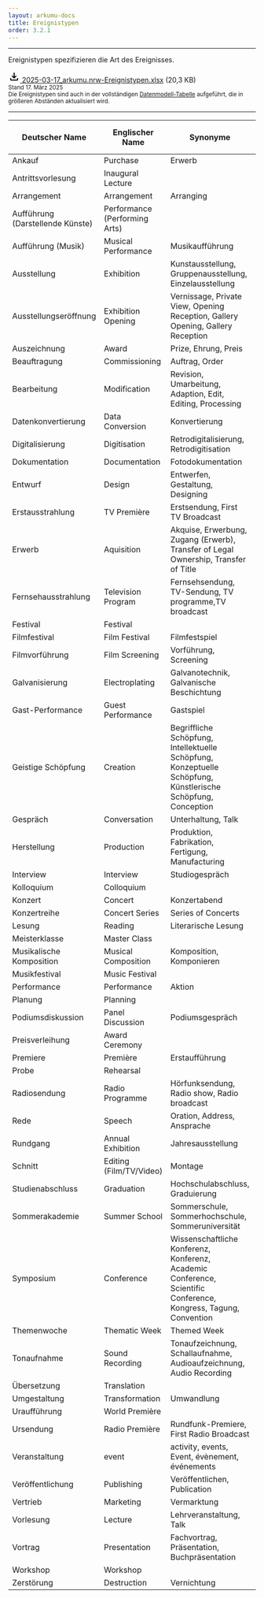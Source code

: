 ```yaml
---
layout: arkumu-docs
title: Ereignistypen
order: 3.2.1
---
```


---

Ereignistypen spezifizieren die Art des Ereignisses.

[<svg class="download-icon" xmlns="https://www.w3.org/2000/svg" height="24" viewBox="0 -960 960 960" width="24"><path d="M480-320 280-520l56-58 104 104v-326h80v326l104-104 56 58-200 200ZM240-160q-33 0-56.5-23.5T160-240v-120h80v120h480v-120h80v120q0 33-23.5 56.5T720-160H240Z"/></svg> 2025-03-17_arkumu.nrw-Ereignistypen.xlsx](/assets/documents/2025-03-17_arkumu.nrw-Ereignistypen.xlsx) (20,3 KB)  
<sub>Stand 17. März 2025  
Die Ereignistypen sind auch in der vollständigen [Datenmodell-Tabelle](/technische-dokumentation/datenmodell#tabelle) aufgeführt, die in größeren Abständen aktualisiert wird.</sub>

---


| Deutscher Name  | Englischer Name | Synonyme | Wikidata-ID | GND-Nummer | AAT-ID | LIDO-Terminologie-ID |
| ------------- | ------------- | ------------- | ------------- | ------------- | ------------- | ------------- |
| Ankauf | Purchase | Erwerb | [**Q1369832**](https://www.wikidata.org/entity/Q1369832) | [**4128692-3**](https://d-nb.info/gnd/4128692-3) | | |
| Antrittsvorlesung | Inaugural Lecture | | [**Q609261**](https://www.wikidata.org/entity/Q609261) | [**4426602-9**](https://d-nb.info/gnd/4426602-9) | | |
| Arrangement | Arrangement | Arranging | [**Q379755**](https://www.wikidata.org/entity/Q379755) | [**4285138-5**](https://d-nb.info/gnd/4285138-5) | | |
| Aufführung (Darstellende Künste) | Performance (Performing Arts) | | [**Q35140**](https://www.wikidata.org/entity/Q35140) | [**4143388-9**](https://d-nb.info/gnd/4143388-9) | |[**lido00030**](https://terminology.lido-schema.org/lido00030)|
| Aufführung (Musik) | Musical Performance | Musikaufführung | [**Q106805967**](https://www.wikidata.org/entity/Q106805967) | [**7502757-4**](https://d-nb.info/gnd/7502757-4) | |[**lido00030**](https://terminology.lido-schema.org/lido00030)|
| Ausstellung | Exhibition | Kunstausstellung, Gruppenausstellung, Einzelausstellung | [**Q464980**](https://www.wikidata.org/entity/Q464980) | [**4129601-1**](https://d-nb.info/gnd/7502757-4) | [**300054766**](https://vocab.getty.edu/aat/300054766) | [**lido00225**](https://terminology.lido-schema.org/lido00225)|
| Ausstellungseröffnung | Exhibition Opening | Vernissage, Private View, Opening Reception, Gallery Opening, Gallery Reception| [**Q772257**](https://www.wikidata.org/entity/Q772257)| [**4435671-7**](https://d-nb.info/gnd/4435671-7) | | |
| Auszeichnung | Award | Prize, Ehrung, Preis | [**Q618779**](https://www.wikidata.org/entity/Q618779)| [**4338046-3**](https://d-nb.info/gnd/4338046-3) | | |		
| Beauftragung | Commissioning | Auftrag, Order | [**Q566889**](https://www.wikidata.org/entity/Q566889) | [**4003557-8**](https://vocab.getty.edu/aat/300157782) | | [**lido00226**](https://terminology.lido-schema.org/lido00226) |
| Bearbeitung | Modification | Revision, Umarbeitung, Adaption, Edit, Editing, Processing | [**Q109243379**](https://www.wikidata.org/entity/Q109243379) | [**4120981-3**](https://d-nb.info/gnd/4120981-3) | | [**lido00006**](https://terminology.lido-schema.org/lido00006) |
| Datenkonvertierung | Data Conversion | Konvertierung | [**Q1783551**](https://www.wikidata.org/entity/Q1783551) |	[**4138254-7**](https://d-nb.info/gnd/4138254-7) | | |
| Digitalisierung | Digitisation | Retrodigitalisierung, Retrodigitisation | [**Q843958**](https://www.wikidata.org/entity/Q843958) | [**4123065-6**](https://d-nb.info/gnd/4123065-6) | [**300202383**](https://vocab.getty.edu/aat/300202383) | |
| Dokumentation | Documentation | Fotodokumentation | [**Q788790**](https://www.wikidata.org/entity/Q788790) | [**4012656-0**](https://d-nb.info/gnd/4012656-0) | [**300379366**](https://vocab.getty.edu/aat/300379366) |
| Entwurf | Design | Entwerfen, Gestaltung, Designing | [**Q1519454**](https://www.wikidata.org/entity/Q1519454) | [**4121208-3**](https://d-nb.info/gnd/4121208-3) | [**300102051**](https://vocab.getty.edu/aat/300102051) | [**lido00224**](https://terminology.lido-schema.org/lido00224) |
| Erstausstrahlung | TV Première | Erstsendung, First TV Broadcast | [**Q118581977**](https://www.wikidata.org/entity/Q118581977) | | | |
| Erwerb | Aquisition | Akquise, Erwerbung, Zugang (Erwerb), Transfer of Legal Ownership, Transfer of Title | [**Q3604747**](https://www.wikidata.org/entity/Q3604747) | [**4212536-4**](https://d-nb.info/gnd/4212536-4) | [**300157782**](https://vocab.getty.edu/aat/300157782) | [**lido00001**](https://terminology.lido-schema.org/lido00001) |
| Fernsehausstrahlung | Television Program | Fernsehsendung, TV-Sendung, TV programme,TV broadcast | [**Q15416**](https://www.wikidata.org/entity/Q15416) | [**4016842-6**](https://d-nb.info/gnd/4016842-6) | [**300263432**](https://vocab.getty.edu/aat/300263432) |
| Festival | Festival | | [**Q132241**](https://www.wikidata.org/entity/Q132241) | [**4154198-4**](https://d-nb.info/gnd/4154198-4) | | |
| Filmfestival | Film Festival | Filmfestspiel | [**Q220505**](https://www.wikidata.org/entity/Q220505) | [**4359942-4**](https://d-nb.info/gnd/4359942-4) | | |
| Filmvorführung | Film Screening | Vorführung, Screening | [**Q2295790**](https://www.wikidata.org/entity/Q2295790) | [**4196355-6**](https://d-nb.info/gnd/4196355-6) | | |
| Galvanisierung | Electroplating | Galvanotechnik, Galvanische Beschichtung | [**Q3503392**](https://www.wikidata.org/entity/Q3503392) |	[**4129892-5**](https://d-nb.info/gnd/4129892-5) | [**300054000**](https://vocab.getty.edu/aat/300054000)	| |
| Gast-Performance | Guest Performance | Gastspiel | [**Q40249767**](https://www.wikidata.org/entity/Q40249767) | [**4255674-0**](https://d-nb.info/gnd/4255674-0) |
| Geistige Schöpfung | Creation | Begriffliche Schöpfung, Intellektuelle Schöpfung, Konzeptuelle Schöpfung, Künstlerische Schöpfung, Conception | [**Q11398090**](https://www.wikidata.org/entity/Q11398090) | | | [**lido00012**](https://terminology.lido-schema.org/lido00012) |
| Gespräch | Conversation | Unterhaltung, Talk | [**Q52943**](https://www.wikidata.org/entity/Q52943) | [**4020713-4**](https://d-nb.info/gnd/4020713-4) |  |
| Herstellung | Production | Produktion, Fabrikation, Fertigung, Manufacturing | [**Q739302**](https://www.wikidata.org/entity/Q739302) | [**4159653-5**](https://d-nb.info/gnd/4159653-5) | [**300054713**](https://vocab.getty.edu/aat/300054713) |	[**lido00007**](https://terminology.lido-schema.org/lido00007) |
| Interview | Interview | Studiogespräch | [**Q178651**](https://www.wikidata.org/entity/Q178651) |	[**4027503-6**](https://d-nb.info/gnd/4027503-6) | [**300026392**](https://vocab.getty.edu/aat/300026392) | |
| Kolloquium | Colloquium | | [**Q4228029**](https://www.wikidata.org/entity/Q4228029) | | | |
| Konzert | Concert | Konzertabend | [**Q182832**](https://www.wikidata.org/entity/Q182832) | [**4317474-7**](https://d-nb.info/gnd/4317474-7) | | |
| Konzertreihe | Concert Series | Series of Concerts | [**Q107736918**](https://www.wikidata.org/entity/Q107736918) | [**4432417-0**](https://d-nb.info/gnd/4432417-0) | | |
| Lesung | Reading | Literarische Lesung | [**Q106499608**](https://www.wikidata.org/entity/Q106499608) |  |  |
| Meisterklasse | Master Class | | [**Q2537465**](https://www.wikidata.org/entity/Q2537465) |	[**1033761672**](https://d-nb.info/gnd/1033761672) | | |
| Musikalische Komposition | Musical Composition | Komposition, Komponieren | [**Q11895763**](https://www.wikidata.org/entity/Q11895763) | [**4133320-2**](https://d-nb.info/gnd/4133320-2) | | |
| Musikfestival | Music Festival | | [**Q868557**](https://www.wikidata.org/entity/Q868557) | [**4170821-0**](https://d-nb.info/gnd/4170821-0) | | |
| Performance | Performance | Aktion | [**Q213156**](https://www.wikidata.org/entity/Q213156) |	[**4173750-7**](https://d-nb.info/gnd/4173750-7) | [**300121445**](https://vocab.getty.edu/aat/300121445) | [**lido00030**](https://terminology.lido-schema.org/lido00030) |
| Planung | Planning | | [**Q309100**](https://www.wikidata.org/entity/Q309100) |	[**4046235-3**](https://d-nb.info/gnd/4046235-3) | [**300054425**](https://vocab.getty.edu/aat/300054425) | [**lido00032**](https://terminology.lido-schema.org/lido00032) |
| Podiumsdiskussion | Panel Discussion | Podiumsgespräch | [**Q2100278**](https://www.wikidata.org/entity/Q2100278) | [**4614247-2**](https://d-nb.info/gnd/4614247-2) | | |
| Preisverleihung | Award Ceremony | | [**Q4504495**](https://www.wikidata.org/entity/Q4504495) | | | |
| Premiere | Première | Erstaufführung | [**Q204854**](https://www.wikidata.org/entity/Q204854) | [**4519367-8**](https://d-nb.info/gnd/4519367-8) | [**300069101**](https://vocab.getty.edu/aat/300069101) | |
| Probe | Rehearsal | | [**Q1751775**](https://www.wikidata.org/entity/Q1751775) | [**7660069-5**](https://d-nb.info/gnd/7660069-5) | | |
| Radiosendung | Radio Programme | Hörfunksendung, Radio show, Radio broadcast | [**Q1555508**](https://www.wikidata.org/entity/Q1555508) | [**4160384-9**](https://d-nb.info/gnd/4160384-9) | [**300387763**](https://vocab.getty.edu/aat/300387763) |
| Rede | Speech | Oration, Address, Ansprache | [**Q861911**](https://www.wikidata.org/entity/Q861911) | [**4048882-2**](https://d-nb.info/gnd/4048882-2) | [**300417595**](https://vocab.getty.edu/aat/300417595) | |
| Rundgang | Annual Exhibition | Jahresausstellung | [**Q55336815**](https://www.wikidata.org/entity/Q55336815) | | [**300311622**](https://vocab.getty.edu/aat/300311622) | |
| Schnitt | Editing (Film/TV/Video) | Montage | [**Q237893**](https://www.wikidata.org/entity/Q237893) | [**4281773-0**](https://d-nb.info/gnd/4281773-0) | | |
| Studienabschluss | Graduation | Hochschulabschluss, Graduierung | [**Q1054021**](https://www.wikidata.org/entity/Q1054021) | [**4332831-3**](https://d-nb.info/gnd/4332831-3) | | |
| Sommerakademie | Summer School | Sommerschule, Sommerhochschule, Sommeruniversität | [**Q647882**](https://www.wikidata.org/entity/Q647882) | [**4331584-7**](https://d-nb.info/gnd/4331584-7) | | |
| Symposium | Conference | Wissenschaftliche Konferenz, Konferenz, Academic Conference, Scientific Conference, Kongress, Tagung, Convention | [**Q2020153**](https://www.wikidata.org/entity/Q2020153) | [**4032055-8**](https://d-nb.info/gnd/4032055-8) | [**300054789**](https://vocab.getty.edu/aat/300054789) | |
| Themenwoche | Thematic Week | Themed Week | [**Q10692570**](https://www.wikidata.org/entity/Q10692570) | | | |
| Tonaufnahme | Sound Recording | Tonaufzeichnung, Schallaufnahme, Audioaufzeichnung, Audio Recording | [**Q5057302**](https://www.wikidata.org/entity/Q5057302) |	[**4052020-1**](https://d-nb.info/gnd/4052020-1) | [**300255735**](https://vocab.getty.edu/aat/300255735) | |
| Übersetzung | Translation |  | [**Q7553**](https://www.wikidata.org/entity/Q7553) | [**4061418-9**](https://d-nb.info/gnd/4061418-9) | [**30006983**](https://vocab.getty.edu/aat/30006983)1 |
| Umgestaltung | Transformation | Umwandlung | [**Q10357784**](https://www.wikidata.org/entity/Q10357784) |	[**4452586-2**](https://d-nb.info/gnd/4452586-2) | |  [**lido00029**](http://terminology.lido-schema.org/lido00029) |
| Uraufführung | World Première	| | [**Q2500107**](https://www.wikidata.org/entity/Q2500107) | [**4236166-7**](https://d-nb.info/gnd/4236166-7) | | |
| Ursendung | Radio Première | Rundfunk-Premiere, First Radio Broadcast | [**Q118581694**](https://www.wikidata.org/entity/Q118581694) |
| Veranstaltung | event | activity, events, Event, évènement, événements | [**Q1656682**](https://www.wikidata.org/entity/Q1656682) | [**4125453-3**](https://d-nb.info/gnd/4125453-3) |
| Veröffentlichung | Publishing | Veröffentlichen, Publication | [**Q3972943**](https://www.wikidata.org/entity/Q3972943) | [**4187925-9**](https://d-nb.info/gnd/4187925-9) | [**300054686**](https://vocab.getty.edu/aat/300054686) | [**lido00228**](https://terminology.lido-schema.org/lido00228) |
| Vertrieb | Marketing | Vermarktung | [**Q39809**](https://www.wikidata.org/entity/Q39809) | [**4127117-8**](https://d-nb.info/gnd/4127117-8) | [**300054673**](https://vocab.getty.edu/aat/300054673) | [**lido00401**](https://terminology.lido-schema.org/lido00401) |
| Vorlesung | Lecture | Lehrveranstaltung, Talk | [**Q603773**](https://www.wikidata.org/entity/Q603773) | [**4117405-7**](https://d-nb.info/gnd/4117405-7) | [**300026673**](https://vocab.getty.edu/aat/300026673) | |
| Vortrag | Presentation | Fachvortrag, Präsentation, Buchpräsentation | [**Q604733**](https://www.wikidata.org/entity/Q604733) | [**4064035-8**](https://d-nb.info/gnd/4064035-8) | | |
| Workshop | Workshop | | [**Q27556165**](https://www.wikidata.org/entity/Q27556165) | | | |
| Zerstörung | Destruction | Vernichtung | [**Q17781833**](https://www.wikidata.org/entity/Q17781833) | [**4222882-7**](https://d-nb.info/gnd/4222882-7) | [**300053087**](https://vocab.getty.edu/aat/300053087) | [**lido00026**](https://terminology.lido-schema.org/lido00026) |
